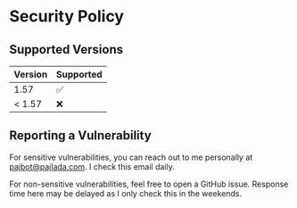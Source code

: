 # Security Policy

## Supported Versions

| Version | Supported          |
| ------- | ------------------ |
| 1.57    | :white_check_mark: |
| < 1.57  | :x:                |

## Reporting a Vulnerability

For sensitive vulnerabilities, you can reach out to me personally at pajbot@pajlada.com. I check this email daily.

For non-sensitive vulnerabilities, feel free to open a GitHub issue. Response time here may be delayed as I only check this in the weekends.
